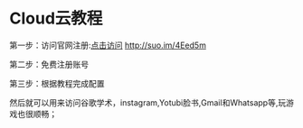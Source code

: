 # Cloud云教程

第一步：访问官网注册:[点击访问](https://www.cloudesss.com)    http://suo.im/4Eed5m

第二步：免费注册账号

第三步：根据教程完成配置

然后就可以用来访问谷歌学术，instagram,Yotubi脸书,Gmail和Whatsapp等,玩游戏也很顺畅；
